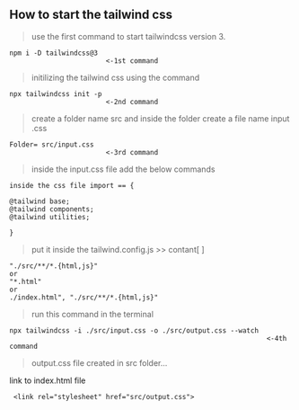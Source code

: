 ## How to start the tailwind css

> use the first command to start tailwindcss version 3. 
```
npm i -D tailwindcss@3    
                        <-1st command 
```


>initilizing the tailwind css using the command

```
npx tailwindcss init -p     
                        <-2nd command 
```
>create a folder name src and inside the folder create a file name input .css

```
Folder= src/input.css     
                        <-3rd command 
```
>inside the input.css file  add the below commands

```
inside the css file import == {

@tailwind base;
@tailwind components;
@tailwind utilities;

}
```
>put it inside the tailwind.config.js  >>  contant[ ]
```
"./src/**/*.{html,js}" 
or
"*.html"
or
./index.html", "./src/**/*.{html,js}"
```
>run this command in the terminal
```
npx tailwindcss -i ./src/input.css -o ./src/output.css --watch  
                                                                <-4th command
```

>output.css file created in src folder...

link to index.html file

```
 <link rel="stylesheet" href="src/output.css">
```
